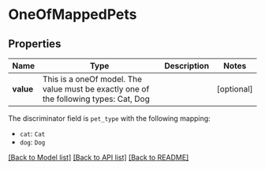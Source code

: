 # OneOfMappedPets



## Properties
Name | Type | Description | Notes
------------ | ------------- | ------------- | -------------
**value** | This is a oneOf model. The value must be exactly one of the following types: Cat, Dog |  | [optional] 

The discriminator field is `pet_type` with the following mapping:
 - `cat`: `Cat`
 - `dog`: `Dog`



[[Back to Model list]](../README.md#models) [[Back to API list]](../README.md#api-endpoints) [[Back to README]](../README.md)


